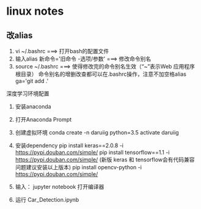 # linux notes

## 改alias
1. vi ~/.bashrc ===> 打开bash的配置文件
2. 输入alias 新命令='旧命令 -选项/参数' ===> 修改命令别名
3. source ~/.bashrc ===> 使得修改完的命令别名生效（“~”表示Web 应用程序根目录）
命令别名的增删改查都可以在.bashrc操作，注意不加空格alias ga='git add .'

深度学习环境配置
1. 安装anaconda
2. 打开Anaconda Prompt

3. 创建虚拟环境
conda create -n daruiig python=3.5
activate daruiig
4. 安装dependency
pip install keras==2.0.8 -i https://pypi.douban.com/simple/ 
pip install tensorflow==1.1 -i https://pypi.douban.com/simple/ 
(新版 keras 和 tensorflow会有代码兼容问题建议安装以上版本)
pip install opencv-python -i https://pypi.douban.com/simple/ 
5. 输入： jupyter notebook 打开编译器
6. 运行 Car_Detection.ipynb
